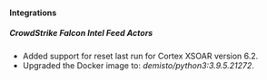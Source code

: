 #### Integrations
##### CrowdStrike Falcon Intel Feed Actors
- Added support for reset last run for Cortex XSOAR version 6.2.
- Upgraded the Docker image to: *demisto/python3:3.9.5.21272*.